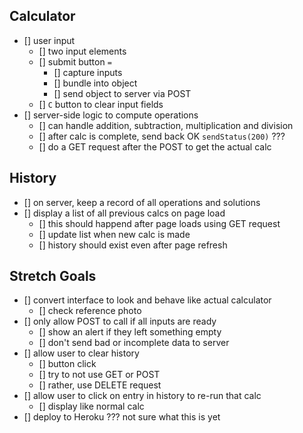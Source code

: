 ## Calculator

- [] user input
    - [] two input elements
    - [] submit button `=`
        - [] capture inputs
        - [] bundle into object
        - [] send object to server via POST
    - [] `C` button to clear input fields
- [] server-side logic to compute operations
    - [] can handle addition, subtraction, multiplication and division
    - [] after calc is complete, send back OK `sendStatus(200)` ???
    - [] do a GET request after the POST to get the actual calc

## History

- [] on server, keep a record of all operations and solutions
- [] display a list of all previous calcs on page load
    - [] this should happend after page loads using GET request
    - [] update list when new calc is made
    - [] history should exist even after page refresh



## Stretch Goals ##

- [] convert interface to look and behave like actual calculator
    - [] check reference photo
- [] only allow POST to call if all inputs are ready
    - [] show an alert if they left something empty
    - [] don't send bad or incomplete data to server
- [] allow user to clear history
    - [] button click
    - [] try to not use GET or POST
    - [] rather, use DELETE request
- [] allow user to click on entry in history to re-run that calc
    - [] display like normal calc
- [] deploy to Heroku  ??? not sure what this is yet